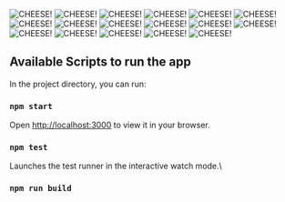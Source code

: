 ![CHEESE!](public/HackWave_WebWonders.png)
![CHEESE!](public/HackWave_WebWonders(1).png)
![CHEESE!](public/HackWave_WebWonders(2).png)
![CHEESE!](public/HackWave_WebWonders(3).png)
![CHEESE!](public/HackWave_WebWonders(4).png)
![CHEESE!](public/HackWave_WebWonders(5).png)
![CHEESE!](public/HackWave_WebWonders(6).png)
![CHEESE!](public/HackWave_WebWonders(7).png)
![CHEESE!](public/HackWave_WebWonders(8).png)
![CHEESE!](public/HackWave_WebWonders(9).png)
![CHEESE!](public/HackWave_WebWonders(10).png)
![CHEESE!](public/HackWave_WebWonders(11).png)
![CHEESE!](public/HackWave_WebWonders(12).png)
![CHEESE!](public/HackWave_WebWonders(13).png)
![CHEESE!](public/HackWave_WebWonders(14).png)
![CHEESE!](public/HackWave_WebWonders(15).png)
![CHEESE!](public/HackWave_WebWonders(16).png)



## Available Scripts to run the app 

In the project directory, you can run:

### `npm start`
Open [http://localhost:3000](http://localhost:3000) to view it in your browser.

### `npm test`
Launches the test runner in the interactive watch mode.\

### `npm run build`
